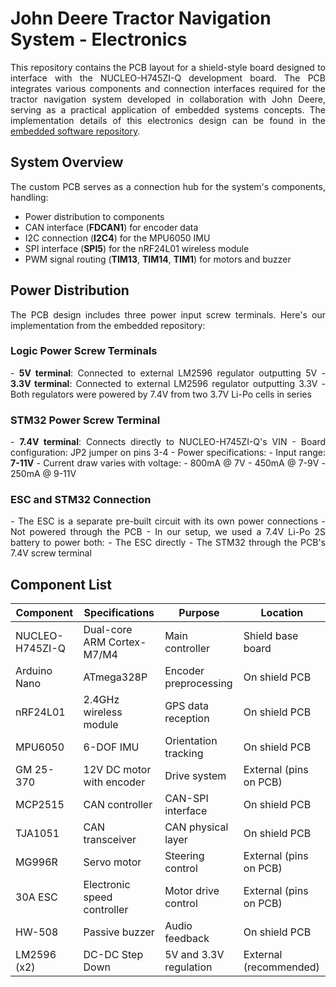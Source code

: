 # John Deere Tractor Navigation System - Electronics

<p align="justify">This repository contains the PCB layout for a shield-style board designed to interface with the NUCLEO-H745ZI-Q development board. The PCB integrates various components and connection interfaces required for the tractor navigation system developed in collaboration with John Deere, serving as a practical application of embedded systems concepts. The implementation details of this electronics design can be found in the <a href="https://github.com/CEJ2-Robotics/JO1_Embedded">embedded software repository</a>.</p>

## System Overview

<p align="justify">The custom PCB serves as a connection hub for the system's components, handling:
  
- Power distribution to components
- CAN interface (<b>FDCAN1</b>) for encoder data
- I2C connection (<b>I2C4</b>) for the MPU6050 IMU
- SPI interface (<b>SPI5</b>) for the nRF24L01 wireless module
- PWM signal routing (<b>TIM13</b>, <b>TIM14</b>, <b>TIM1</b>) for motors and buzzer</p>

## Power Distribution

<p align="justify">The PCB design includes three power input screw terminals. Here's our implementation from the embedded repository:</p>

### Logic Power Screw Terminals

<p align="justify">
- <b>5V terminal</b>: Connected to external LM2596 regulator outputting 5V
- <b>3.3V terminal</b>: Connected to external LM2596 regulator outputting 3.3V
- Both regulators were powered by 7.4V from two 3.7V Li-Po cells in series</p>

### STM32 Power Screw Terminal

<p align="justify">
- <b>7.4V terminal</b>: Connects directly to NUCLEO-H745ZI-Q's VIN
- Board configuration: JP2 jumper on pins 3-4
- Power specifications:
 - Input range: <b>7-11V</b>
 - Current draw varies with voltage:
   - 800mA @ 7V
   - 450mA @ 7-9V
   - 250mA @ 9-11V</p>

### ESC and STM32 Connection

<p align="justify">
- The ESC is a separate pre-built circuit with its own power connections
- Not powered through the PCB
- In our setup, we used a 7.4V Li-Po 2S battery to power both:
 - The ESC directly
 - The STM32 through the PCB's 7.4V screw terminal</p>

## Component List

| Component          | Specifications              | Purpose                   | Location               |
|------------------- |---------------------------- |-------------------------- |----------------------- |
| NUCLEO-H745ZI-Q    | Dual-core ARM Cortex-M7/M4  | Main controller           | Shield base board      |
| Arduino Nano       | ATmega328P                  | Encoder preprocessing     | On shield PCB          |
| nRF24L01           | 2.4GHz wireless module      | GPS data reception        | On shield PCB          |
| MPU6050            | 6-DOF IMU                   | Orientation tracking      | On shield PCB          |
| GM 25-370          | 12V DC motor with encoder   | Drive system              | External (pins on PCB) |
| MCP2515            | CAN controller              | CAN-SPI interface         | On shield PCB          |
| TJA1051            | CAN transceiver             | CAN physical layer        | On shield PCB          |
| MG996R             | Servo motor                 | Steering control          | External (pins on PCB) | 
| 30A ESC            | Electronic speed controller | Motor drive control       | External (pins on PCB) |
| HW-508             | Passive buzzer              | Audio feedback            | On shield PCB          |
| LM2596 (x2)        | DC-DC Step Down             | 5V and 3.3V regulation    | External (recommended) |
